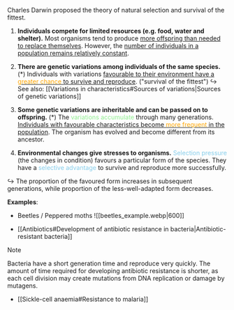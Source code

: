 Charles Darwin proposed the theory of natural selection and survival of the fittest.

1. **Individuals compete for limited resources (e.g. food, water and shelter).**
   Most organisms tend to produce <u>more offspring than needed to replace themselves</u>. However, the <u>number of individuals in a population remains relatively constant</u>.

2. **There are genetic variations among individuals of the same species.** (\*)
   Individuals with variations <u>favourable to their environment have a <span style="color: orange">greater chance</span> to survive and reproduce</u>. ("survival of the fittest")
   ↪️ See also: [[Variations in characteristics#Sources of variations|Sources of genetic variations]]

3. **Some genetic variations are inheritable and can be passed on to offspring.** (\*)
   The <span style="color: lightgreen">variations accumulate</span> through many generations. <u>Individuals with favourable characteristics become <span style="color: orange">more frequent</span> in the population</u>. The organism has evolved and become different from its ancestor.

4. **Environmental changes give stresses to organisms.**
   <span style="color:skyblue">Selection pressure</span> (the changes in condition) favours a particular form of the species. They have a <span style="color:skyblue">selective advantage</span> to survive and reproduce more successfully.

↪️ The proportion of the favoured form increases in subsequent generations, while proportion of the less-well-adapted form decreases.

**Examples**:
- Beetles / Peppered moths
  ![[beetles_example.webp|600]]

- [[Antibiotics#Development of antibiotic resistance in bacteria|Antibiotic-resistant bacteria]]
> [!note]
> Bacteria have a short generation time and reproduce very quickly. The amount of time required for developing antibiotic resistance is shorter, as each cell division may create mutations from DNA replication or damage by mutagens.

- [[Sickle-cell anaemia#Resistance to malaria]]
